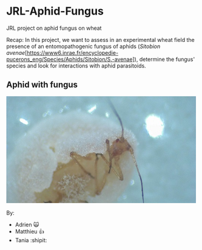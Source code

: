 # JRL-Aphid-Fungus
JRL project on aphid fungus on wheat

Recap: In this project, we want to assess in an experimental wheat field the presence of an entomopathogenic fungus of aphids (*Sitobion avenae*[https://www6.inrae.fr/encyclopedie-pucerons_eng/Species/Aphids/Sitobion/S.-avenae]), determine the fungus' species and look for interactions with aphid parasitoids.

## Aphid with fungus
![This is an image](LivingSnowqueenV2-CC104resized.jpg)

By:
* Adrien :scream_cat:
* Matthieu :+1:
* Tania :shipit:
